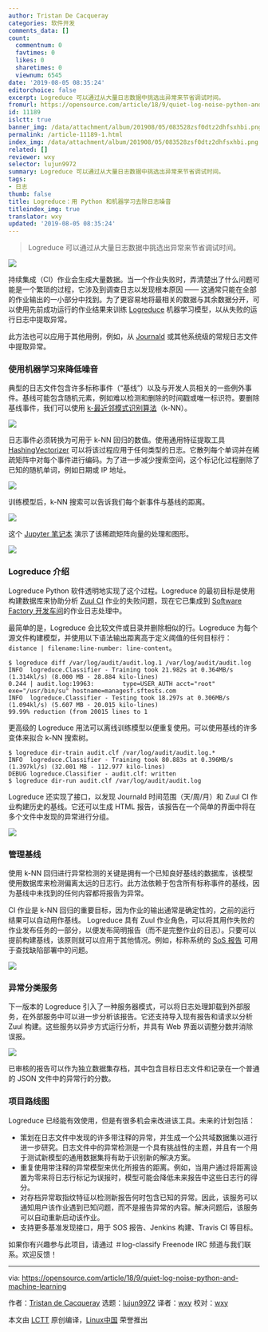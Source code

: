 ```yaml
---
author: Tristan De Cacqueray
categories: 软件开发
comments_data: []
count:
  commentnum: 0
  favtimes: 0
  likes: 0
  sharetimes: 0
  viewnum: 6545
date: '2019-08-05 08:35:24'
editorchoice: false
excerpt: Logreduce 可以通过从大量日志数据中挑选出异常来节省调试时间。
fromurl: https://opensource.com/article/18/9/quiet-log-noise-python-and-machine-learning
id: 11189
islctt: true
banner_img: /data/attachment/album/201908/05/083528zsf0dtz2dhfsxhbi.png
permalink: /article-11189-1.html
index_img: /data/attachment/album/201908/05/083528zsf0dtz2dhfsxhbi.png.thumb.jpg
related: []
reviewer: wxy
selector: lujun9972
summary: Logreduce 可以通过从大量日志数据中挑选出异常来节省调试时间。
tags:
- 日志
thumb: false
title: Logreduce：用 Python 和机器学习去除日志噪音
titleindex_img: true
translator: wxy
updated: '2019-08-05 08:35:24'
---
```



> 
> Logreduce 可以通过从大量日志数据中挑选出异常来节省调试时间。
> 
> 
> 


![](/data/attachment/album/201908/05/083528zsf0dtz2dhfsxhbi.png)


持续集成（CI）作业会生成大量数据。当一个作业失败时，弄清楚出了什么问题可能是一个繁琐的过程，它涉及到调查日志以发现根本原因 —— 这通常只能在全部的作业输出的一小部分中找到。为了更容易地将最相关的数据与其余数据分开，可以使用先前成功运行的作业结果来训练 [Logreduce](https://pypi.org/project/logreduce/) 机器学习模型，以从失败的运行日志中提取异常。


此方法也可以应用于其他用例，例如，从 [Journald](http://man7.org/linux/man-pages/man8/systemd-journald.service.8.html) 或其他系统级的常规日志文件中提取异常。


### 使用机器学习来降低噪音


典型的日志文件包含许多标称事件（“基线”）以及与开发人员相关的一些例外事件。基线可能包含随机元素，例如难以检测和删除的时间戳或唯一标识符。要删除基线事件，我们可以使用 [k-最近邻模式识别算法](https://en.wikipedia.org/wiki/K-nearest_neighbors_algorithm)（k-NN）。


![](/data/attachment/album/201908/05/083528lgp0ibgsvvifxssg.png)


日志事件必须转换为可用于 k-NN 回归的数值。使用通用特征提取工具 [HashingVectorizer](http://scikit-learn.org/stable/modules/generated/sklearn.feature_extraction.text.HashingVectorizer.html) 可以将该过程应用于任何类型的日志。它散列每个单词并在稀疏矩阵中对每个事件进行编码。为了进一步减少搜索空间，这个标记化过程删除了已知的随机单词，例如日期或 IP 地址。


![](/data/attachment/album/201908/05/083529au6dd7rk80u6laz2.png)


训练模型后，k-NN 搜索可以告诉我们每个新事件与基线的距离。


![](/data/attachment/album/201908/05/083530ffggy5g6sbqufzgu.png)


这个 [Jupyter 笔记本](https://github.com/TristanCacqueray/anomaly-detection-workshop-opendev/blob/master/datasets/notebook/anomaly-detection-with-scikit-learn.ipynb) 演示了该稀疏矩阵向量的处理和图形。


![](/data/attachment/album/201908/05/083540za3qsoi6i316oh77.png)


### Logreduce 介绍


Logreduce Python 软件透明地实现了这个过程。Logreduce 的最初目标是使用构建数据库来协助分析 [Zuul CI](https://zuul-ci.org) 作业的失败问题，现在它已集成到 [Software Factory 开发车间](https://www.softwarefactory-project.io)的作业日志处理中。


最简单的是，Logreduce 会比较文件或目录并删除相似的行。Logreduce 为每个源文件构建模型，并使用以下语法输出距离高于定义阈值的任何目标行：`distance | filename:line-number: line-content`。



```
$ logreduce diff /var/log/audit/audit.log.1 /var/log/audit/audit.log
INFO  logreduce.Classifier - Training took 21.982s at 0.364MB/s (1.314kl/s) (8.000 MB - 28.884 kilo-lines)
0.244 | audit.log:19963:        type=USER_AUTH acct="root" exe="/usr/bin/su" hostname=managesf.sftests.com
INFO  logreduce.Classifier - Testing took 18.297s at 0.306MB/s (1.094kl/s) (5.607 MB - 20.015 kilo-lines)
99.99% reduction (from 20015 lines to 1

```

更高级的 Logreduce 用法可以离线训练模型以便重复使用。可以使用基线的许多变体来拟合 k-NN 搜索树。



```
$ logreduce dir-train audit.clf /var/log/audit/audit.log.*
INFO  logreduce.Classifier - Training took 80.883s at 0.396MB/s (1.397kl/s) (32.001 MB - 112.977 kilo-lines)
DEBUG logreduce.Classifier - audit.clf: written
$ logreduce dir-run audit.clf /var/log/audit/audit.log
```

Logreduce 还实现了接口，以发现 Journald 时间范围（天/周/月）和 Zuul CI 作业构建历史的基线。它还可以生成 HTML 报告，该报告在一个简单的界面中将在多个文件中发现的异常进行分组。


![](/data/attachment/album/201908/05/083545ja75zawzma7ua7dl.png)


### 管理基线


使用 k-NN 回归进行异常检测的关键是拥有一个已知良好基线的数据库，该模型使用数据库来检测偏离太远的日志行。此方法依赖于包含所有标称事件的基线，因为基线中未找到的任何内容都将报告为异常。


CI 作业是 k-NN 回归的重要目标，因为作业的输出通常是确定性的，之前的运行结果可以自动用作基线。 Logreduce 具有 Zuul 作业角色，可以将其用作失败的作业发布任务的一部分，以便发布简明报告（而不是完整作业的日志）。只要可以提前构建基线，该原则就可以应用于其他情况。例如，标称系统的 [SoS 报告](https://sos.readthedocs.io/en/latest/) 可用于查找缺陷部署中的问题。


![](/data/attachment/album/201908/05/083546ebu98c8r33vp3mr8.png)


### 异常分类服务


下一版本的 Logreduce 引入了一种服务器模式，可以将日志处理卸载到外部服务，在外部服务中可以进一步分析该报告。它还支持导入现有报告和请求以分析 Zuul 构建。这些服务以异步方式运行分析，并具有 Web 界面以调整分数并消除误报。


![](/data/attachment/album/201908/05/083550w4y462r24om046y4.png)


已审核的报告可以作为独立数据集存档，其中包含目标日志文件和记录在一个普通的 JSON 文件中的异常行的分数。


### 项目路线图


Logreduce 已经能有效使用，但是有很多机会来改进该工具。未来的计划包括：


* 策划在日志文件中发现的许多带注释的异常，并生成一个公共域数据集以进行进一步研究。日志文件中的异常检测是一个具有挑战性的主题，并且有一个用于测试新模型的通用数据集将有助于识别新的解决方案。
* 重复使用带注释的异常模型来优化所报告的距离。例如，当用户通过将距离设置为零来将日志行标记为误报时，模型可能会降低未来报告中这些日志行的得分。
* 对存档异常取指纹特征以检测新报告何时包含已知的异常。因此，该服务可以通知用户该作业遇到已知问题，而不是报告异常的内容。解决问题后，该服务可以自动重新启动该作业。
* 支持更多基准发现接口，用于 SOS 报告、Jenkins 构建、Travis CI 等目标。


如果你有兴趣参与此项目，请通过 ＃log-classify Freenode IRC 频道与我们联系。欢迎反馈！




---


via: <https://opensource.com/article/18/9/quiet-log-noise-python-and-machine-learning>


作者：[Tristan de Cacqueray](https://opensource.com/users/tristanc) 选题：[lujun9972](https://github.com/lujun9972) 译者：[wxy](https://github.com/wxy) 校对：[wxy](https://github.com/wxy)


本文由 [LCTT](https://github.com/LCTT/TranslateProject) 原创编译，[Linux中国](https://linux.cn/) 荣誉推出